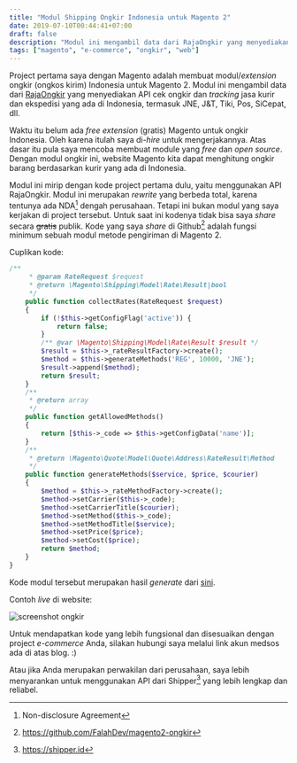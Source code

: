 ```yaml
---
title: "Modul Shipping Ongkir Indonesia untuk Magento 2"
date: 2019-07-10T00:44:41+07:00
draft: false
description: "Modul ini mengambil data dari RajaOngkir yang menyediakan API cek ongkir dan tracking jasa kurir dan ekspedisi yang ada di Indonesia"
tags: ["magento", "e-commerce", "ongkir", "web"]
---
```


Project pertama saya dengan Magento adalah membuat modul/_extension_
ongkir (ongkos kirim) Indonesia untuk Magento 2. Modul ini mengambil data
dari [RajaOngkir](http://rajaongkir.com) yang menyediakan API cek ongkir dan _tracking_
jasa kurir dan ekspedisi yang ada di Indonesia,
termasuk JNE, J&T, Tiki, Pos, SiCepat, dll.

Waktu itu belum ada _free extension_ (gratis) Magento untuk ongkir Indonesia.
Oleh karena itulah saya di-_hire_ untuk mengerjakannya.
Atas dasar itu pula saya mencoba membuat module yang _free_ dan _open source_.
Dengan modul ongkir ini, website Magento kita dapat menghitung
ongkir barang berdasarkan kurir yang ada di Indonesia.

Modul ini mirip dengan kode project pertama dulu, yaitu menggunakan API RajaOngkir.
Modul ini merupakan _rewrite_ yang berbeda total, karena tentunya ada NDA[^1] dengah perusahaan.
Tetapi ini bukan modul yang saya kerjakan di project tersebut.
Untuk saat ini kodenya tidak bisa saya _share_ secara ~~gratis~~ publik.
Kode yang saya _share_ di Github[^2] adalah fungsi minimum sebuah modul metode pengiriman di Magento 2.

Cuplikan kode:<!--more-->
```php
/**
     * @param RateRequest $request
     * @return \Magento\Shipping\Model\Rate\Result|bool
     */
    public function collectRates(RateRequest $request)
    {
        if (!$this->getConfigFlag('active')) {
            return false;
        }
        /** @var \Magento\Shipping\Model\Rate\Result $result */
        $result = $this->_rateResultFactory->create();
        $method = $this->generateMethods('REG', 10000, 'JNE');
        $result->append($method);
        return $result;
    }
    /**
     * @return array
     */
    public function getAllowedMethods()
    {
        return [$this->_code => $this->getConfigData('name')];
    }
    /**
     * @return \Magento\Quote\Model\Quote\Address\RateResult\Method
     */
    public function generateMethods($service, $price, $courier)
    {
        $method = $this->_rateMethodFactory->create();
        $method->setCarrier($this->_code);
        $method->setCarrierTitle($courier);
        $method->setMethod($this->_code);
        $method->setMethodTitle($service);
        $method->setPrice($price);
        $method->setCost($price);
        return $method;
    }
}
```

Kode modul tersebut merupakan hasil _generate_ dari
[sini](https://cedcommerce.com/magento-2-module-creator/shipping-module).

Contoh _live_ di website:

![screenshot ongkir](/blog/img/2019/07/ongkir.png)

Untuk mendapatkan kode yang lebih fungsional dan
disesuaikan dengan project _e-commerce_ Anda,
silakan hubungi saya melalui link akun medsos ada di atas blog. :)

Atau jika Anda merupakan perwakilan dari perusahaan, saya lebih menyarankan
untuk menggunakan API dari Shipper[^3] yang lebih lengkap dan reliabel.

[^1]: Non-disclosure Agreement
[^2]: https://github.com/FalahDev/magento2-ongkir
[^3]: https://shipper.id
